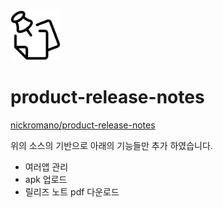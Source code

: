<img width="80" src="docs/logo.svg" alt="Logo">

# product-release-notes

[nickromano/product-release-notes](https://github.com/nickromano/product-release-notes)

위의 소스의 기반으로 아래의 기능들만 추가 하였습니다.

- 여러앱 관리
- apk 업로드
- 릴리즈 노트 pdf 다운로드
